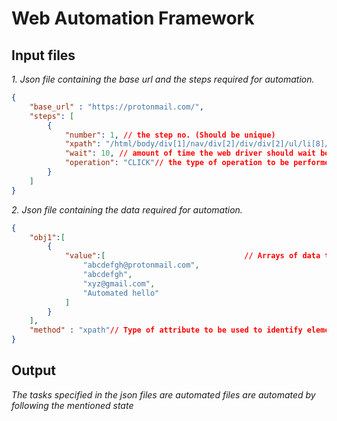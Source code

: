 # **Web Automation Framework**

## Input files 

*1. Json file containing the base url and the steps required for automation.*

```json
{
	"base_url" : "https://protonmail.com/",
	"steps": [
		{
			"number": 1, // the step no. (Should be unique)
			"xpath": "/html/body/div[1]/nav/div[2]/div/div[2]/ul/li[8]/a", //attribute to identify																	 element (xpath,id,etc)
			"wait": 10, // amount of time the web driver should wait before performing thr req.					 operation
			"operation": "CLICK"// the type of operation to be performed on the element
		}
	]
}
```

*2. Json file containing the data required for automation.*
```json
{
	"obj1":[
		{
			"value":[								// Arrays of data that is to be entered into 												the  required fields in the order in which 												they are required. 
				"abcdefgh@protonmail.com",
				"abcdefgh",
				"xyz@gmail.com",
				"Automated hello"
			]
		}
	],
	"method" : "xpath"// Type of attribute to be used to identify element
}	
```

## Output

*The tasks specified in the json files are automated files are automated by following the mentioned state*